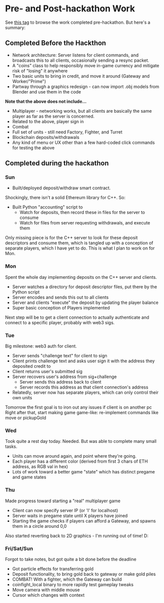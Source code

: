 # Pre- and Post-hackathon Work

See [this tag](https://github.com/coinop-logan/coinfight/releases/tag/pre-hackathon-work) to browse the work completed pre-hackathon. But here's a summary:

## Completed Before the Hackthon

* Network architecture: Server listens for client commands, and broadcasts this to all clients, occasionally sending a resync packet.
* A "coins" class to help responsibly move in-game currency and mitigate risk of "losing" it anywhere
* Two basic units to bring in credit, and move it around (Gateway and Worker/"Prime")
* Partway through a graphics redesign - can now import .obj models from Blender and use them in the code

**Note that the above does not include...**

* Multiplayer - networking works, but all clients are basically the same player as far as the server is concerned.
* Related to the above, player sign in
* Combat
* Full set of units - still need Factory, Fighter, and Turret
* Blockchain deposits/withdrawals
* Any kind of menu or UX other than a few hard-coded click commands for testing the above

## Completed during the hackathon

### Sun

* Built/deployed deposit/withdraw smart contract.

Shockingly, there isn't a solid Ethereum library for C++. So:

* Built Python "accounting" script to
    * Watch for deposits, then record these in files for the server to consume
    * Watch for files from server requesting withdrawals, and execute them

Only missing piece is for the C++ server to look for these deposit descriptors and consume them, which is tangled up with a conception of separate players, which I have yet to do. This is what I plan to work on for Mon.

### Mon

Spent the whole day implementing deposits on the C++ server and clients.

* Server watches a directory for deposit descriptor files, put there by the Python script
* Server encodes and sends this out to all clients
* Server and clients "execute" the deposit by updating the player balance
* Super basic conception of Players implemented

Next step will be to get a client connection to actually authenticate and connect to a specific player, probably with web3 sigs.

### Tue

Big milestone: web3 auth for client.

* Server sends "challenge text" for client to sign
* Client prints challenge text and asks user sign it with the address they deposited credit to
* Client returns user's submitted sig
* Server recovers user's address from sig+challenge
    * Server sends this address back to client
    * Server records this address as that client connection's address
* Relatedly, server now has separate players, which can only control their own units

Tomorrow the first goal is to iron out any issues if client is on another pc
Right after that, start making game game-like: re-implement commands like move or pickupGold

### Wed

Took quite a rest day today. Needed. But was able to complete many small tasks.

* Units can move around again, and point where they're going.
* Each player has a different color (derived from first 3 chars of ETH address, as RGB val in hex)
* Lots of work toward a better game "state" which has distinct pregame and game states

### Thu

Made progress toward starting a "real" multiplayer game

* Client can now specify server IP (or 'l' for localhost)
* Server waits in pregame state until X players have joined
* Starting the game checks if players can afford a Gateway, and spawns them in a circle around 0,0

Also started reverting back to 2D graphics - I'm running out of time! D:

### Fri/Sat/Sun

Forgot to take notes, but got quite a bit done before the deadline

* Got particle effects for transferring gold
* Deposit functionality, to bring gold back to gateway or make gold piles
* COMBAT! With a fighter, which the Gateway can build
* coinfight_local binary to more rapidly test gameplay tweaks
* Move camera with middle mouse
* Cursor which changes with context